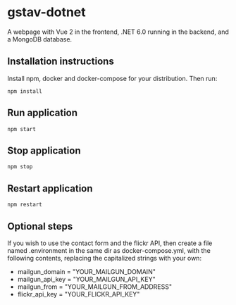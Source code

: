 # gstav-dotnet
A webpage with Vue 2 in the frontend, .NET 6.0 running in the backend, and a MongoDB database. 

## Installation instructions
Install npm, docker and docker-compose for your distribution. Then run:
```
npm install
```

## Run application
```
npm start
```

## Stop application
```
npm stop
```

## Restart application
```
npm restart
```

## Optional steps
If you wish to use the contact form and the flickr API, then create a file named .environment in the same dir as docker-compose.yml, with the following contents, replacing the capitalized strings with your own:
- mailgun_domain = "YOUR_MAILGUN_DOMAIN"
- mailgun_api_key = "YOUR_MAILGUN_API_KEY"
- mailgun_from = "YOUR_MAILGUN_FROM_ADDRESS"
- flickr_api_key = "YOUR_FLICKR_API_KEY"
